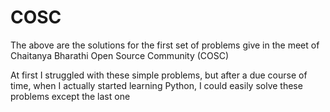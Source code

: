 # COSC

The above are the solutions for the first set of problems give in the meet of Chaitanya Bharathi Open Source Community (COSC)

At first I struggled with these simple problems, but after a due course of time, when I actually started learning Python, I could easily solve these problems except the last one
